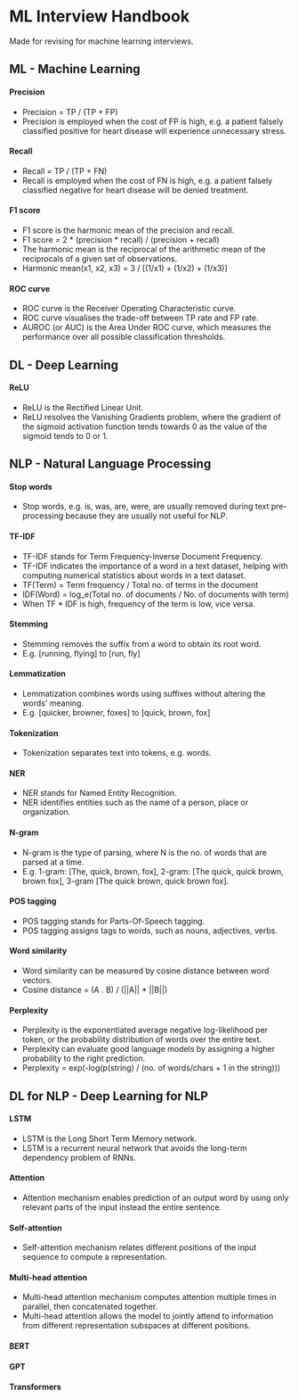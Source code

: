 # ML Interview Handbook

Made for revising for machine learning interviews.

## ML - Machine Learning

#### Precision
* Precision = TP / (TP + FP)
* Precision is employed when the cost of FP is high, e.g. a patient falsely classified positive for heart disease will experience unnecessary stress.

#### Recall
* Recall = TP / (TP + FN)
* Recall is employed when the cost of FN is high, e.g. a patient falsely classified negative for heart disease will be denied treatment.

#### F1 score
* F1 score is the harmonic mean of the precision and recall.
* F1 score = 2 * (precision * recall) / (precision + recall)
* The harmonic mean is the reciprocal of the arithmetic mean of the reciprocals of a given set of observations.
* Harmonic mean(x1, x2, x3) = 3 / [(1/x1) + (1/x2) + (1/x3)]

#### ROC curve
* ROC curve is the Receiver Operating Characteristic curve.
* ROC curve visualises the trade-off between TP rate and FP rate.
* AUROC (or AUC) is the Area Under ROC curve, which measures the performance over all possible classification thresholds.


## DL - Deep Learning

#### ReLU
* ReLU is the Rectified Linear Unit.
* ReLU resolves the Vanishing Gradients problem, where the gradient of the sigmoid activation function tends towards 0 as the value of the sigmoid tends to 0 or 1.

## NLP - Natural Language Processing

#### Stop words
* Stop words, e.g. is, was, are, were, are usually removed during text pre-processing because they are usually not useful for NLP.

#### TF-IDF
* TF-IDF stands for Term Frequency-Inverse Document Frequency.
* TF-IDF indicates the importance of a word in a text dataset, helping with computing numerical statistics about words in a text dataset.
* TF(Term) = Term frequency / Total no. of terms in the document
* IDF(Word) = log_e(Total no. of documents / No. of documents with term)
* When TF * IDF is high, frequency of the term is low, vice versa.

#### Stemming
* Stemming removes the suffix from a word to obtain its root word.
* E.g. [running, flying] to [run, fly]

#### Lemmatization
* Lemmatization combines words using suffixes without altering the words' meaning.
* E.g. [quicker, browner, foxes] to [quick, brown, fox]

#### Tokenization
* Tokenization separates text into tokens, e.g. words.

#### NER
* NER stands for Named Entity Recognition.
* NER identifies entities such as the name of a person, place or organization.

#### N-gram
* N-gram is the type of parsing, where N is the no. of words that are parsed at a time.
* E.g. 1-gram: [The, quick, brown, fox], 2-gram: [The quick, quick brown, brown fox], 3-gram [The quick brown, quick brown fox].

#### POS tagging
* POS tagging stands for Parts-Of-Speech tagging.
* POS tagging assigns tags to words, such as nouns, adjectives, verbs.

#### Word similarity
* Word similarity can be measured by cosine distance between word vectors.
* Cosine distance = (A . B) / (||A|| * ||B||)

#### Perplexity
* Perplexity is the exponentiated average negative log-likelihood per token, or the probability distribution of words over the entire text.
* Perplexity can evaluate good language models by assigning a higher probability to the right prediction.
* Perplexity = exp(-log(p(string) / (no. of words/chars + 1 in the string)))

## DL for NLP - Deep Learning for NLP

#### LSTM
* LSTM is the Long Short Term Memory network.
* LSTM is a recurrent neural network that avoids the long-term dependency problem of RNNs.

#### Attention
* Attention mechanism enables prediction of an output word by using only relevant parts of the input instead the entire sentence.

#### Self-attention
* Self-attention mechanism relates different positions of the input sequence to compute a representation.

#### Multi-head attention
* Multi-head attention mechanism computes attention multiple times in parallel, then concatenated together.
* Multi-head attention allows the model to jointly attend to information from different representation subspaces at different positions.

#### BERT

#### GPT

#### Transformers

